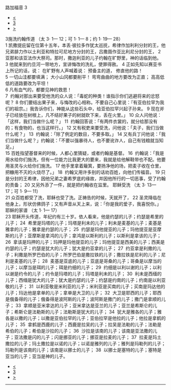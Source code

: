 ﻿





 路加福音 3




* [<](bible/LUK02.md)
* [3](bible/LUK.md)
* [>](bible/LUK04.md)



 
3施洗约翰传道 （太
3·
1—
12；可
1·
1—
8；约
1·
19—
28）  
1 凯撒提庇留在位第十五年，本丢·彼拉多作犹太巡抚，希律作加利利分封的王，他兄弟腓力作以土利亚和特拉可尼地方分封的王，吕撒聂作亚比利尼分封的王， 
2  亚那和该亚法作大祭司。那时，撒迦利亚的儿子约翰在旷野里，神的话临到他。 
3 他就来到约旦河一带地方，宣讲悔改的洗礼，使罪得赦。 
4 正如先知以赛亚书上所记的话，说： 在旷野有人声喊着说： 预备主的道， 修直他的路！  
5 一切山洼都要填满； 大小山冈都要削平！ 弯弯曲曲的地方要改为正直； 高高低低的道路要改为平坦！  
6 凡有血气的，都要见神的救恩！  
7  约翰对那出来要受他洗的众人说：「毒蛇的种类！谁指示你们逃避将来的忿怒呢？ 
8 你们要结出果子来，与悔改的心相称。不要自己心里说：『有亚伯拉罕为我们的祖宗。』我告诉你们，神能从这些石头中，给亚伯拉罕兴起子孙来。 
9 现在斧子已经放在树根上，凡不结好果子的树就砍下来，丢在火里。」 
10 众人问他说：「这样，我们当做什么呢？」 
11  约翰回答说：「有两件衣裳的，就分给那没有的；有食物的，也当这样行。」 
12 又有税吏来要受洗，问他说：「夫子，我们当做什么呢？」 
13  约翰说：「除了例定的数目，不要多取。」 
14 又有兵丁问他说：「我们当做什么呢？」约翰说：「不要以强暴待人，也不要讹诈人，自己有钱粮就当知足。」  
15 百姓指望基督来的时候，人都心里猜疑，或者约翰是基督。 
16  约翰说：「我是用水给你们施洗，但有一位能力比我更大的要来，我就是给他解鞋带也不配。他要用圣灵与火给你们施洗。 
17 他手里拿着簸箕，要扬净他的场，把麦子收在仓里，把糠用不灭的火烧尽了。」 
18  约翰又用许多别的话劝百姓，向他们传福音。 
19 只是分封的王希律，因他兄弟之妻希罗底的缘故，并因他所行的一切恶事，受了约翰的责备； 
20 又另外添了一件，就是把约翰收在监里。 耶稣受洗 （太
3·
13—
17；可
1·
9—
11）  
21 众百姓都受了洗，耶稣也受了洗。正祷告的时候，天就开了， 
22 圣灵降临在他身上，形状仿佛鸽子；又有声音从天上来，说：「你是我的爱子，我喜悦你。」 耶稣的家谱 （太
1·
1—
17）  
23 耶稣开头传道，年纪约有三十岁。依人看来，他是约瑟的儿子；约瑟是希里的儿子； 
24  希里是玛塔的儿子；玛塔是利未的儿子；利未是麦基的儿子；麦基是雅拿的儿子；雅拿是约瑟的儿子； 
25  约瑟是玛他提亚的儿子；玛他提亚是亚摩斯的儿子；亚摩斯是拿鸿的儿子；拿鸿是以斯利的儿子；以斯利是拿该的儿子； 
26  拿该是玛押的儿子；玛押是玛他提亚的儿子；玛他提亚是西美的儿子；西美是约瑟的儿子；约瑟是犹大的儿子；犹大是约亚拿的儿子； 
27  约亚拿是利撒的儿子；利撒是所罗巴伯的儿子；所罗巴伯是撒拉铁的儿子；撒拉铁是尼利的儿子；尼利是麦基的儿子； 
28  麦基是亚底的儿子；亚底是哥桑的儿子；哥桑是以摩当的儿子；以摩当是珥的儿子；珥是约细的儿子； 
29  约细是以利以谢的儿子；以利以谢是约令的儿子；约令是玛塔的儿子；玛塔是利未的儿子； 
30  利未是西缅的儿子；西缅是犹大的儿子；犹大是约瑟的儿子；约瑟是约南的儿子；约南是以利亚敬的儿子； 
31  以利亚敬是米利亚的儿子；米利亚是买南的儿子；买南是玛达他的儿子；玛达他是拿单的儿子；拿单是大卫的儿子； 
32  大卫是耶西的儿子；耶西是俄备得的儿子；俄备得是波阿斯的儿子；波阿斯是撒门的儿子；撒门是拿顺的儿子； 
33  拿顺是亚米拿达的儿子；亚米拿达是亚兰的儿子；亚兰是希斯仑的儿子；希斯仑是法勒斯的儿子；法勒斯是犹大的儿子； 
34  犹大是雅各的儿子；雅各是以撒的儿子；以撒是亚伯拉罕的儿子；亚伯拉罕是他拉的儿子；他拉是拿鹤的儿子； 
35  拿鹤是西鹿的儿子；西鹿是拉吴的儿子；拉吴是法勒的儿子；法勒是希伯的儿子；希伯是沙拉的儿子； 
36  沙拉是该南的儿子；该南是亚法撒的儿子；亚法撒是闪的儿子；闪是挪亚的儿子；挪亚是拉麦的儿子； 
37  拉麦是玛土撒拉的儿子；玛土撒拉是以诺的儿子；以诺是雅列的儿子；雅列是玛勒列的儿子；玛勒列是该南的儿子；该南是以挪士的儿子； 
38  以挪士是塞特的儿子；塞特是亚当的儿子；亚当是神的儿子。 
* [<](bible/LUK02.md)
* [3](bible/LUK.md)
* [>](bible/LUK04.md)





---









